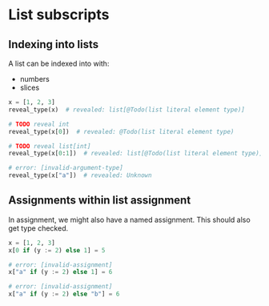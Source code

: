 # List subscripts

## Indexing into lists

A list can be indexed into with:

- numbers
- slices

```py
x = [1, 2, 3]
reveal_type(x)  # revealed: list[@Todo(list literal element type)]

# TODO reveal int
reveal_type(x[0])  # revealed: @Todo(list literal element type)

# TODO reveal list[int]
reveal_type(x[0:1])  # revealed: list[@Todo(list literal element type)]

# error: [invalid-argument-type]
reveal_type(x["a"])  # revealed: Unknown
```

## Assignments within list assignment

In assignment, we might also have a named assignment. This should also get type checked.

```py
x = [1, 2, 3]
x[0 if (y := 2) else 1] = 5

# error: [invalid-assignment]
x["a" if (y := 2) else 1] = 6

# error: [invalid-assignment]
x["a" if (y := 2) else "b"] = 6
```
